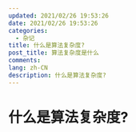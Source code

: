 ```yaml
---
updated: 2021/02/26 19:53:26
date: 2021/02/26 19:53:26
categories: 
  - 杂记
title: 什么是算法复杂度?
post_title: 算法复杂度是什么
comments: 
lang: zh-CN
description: 什么是算法复杂度?
---
```


# 什么是算法复杂度?

